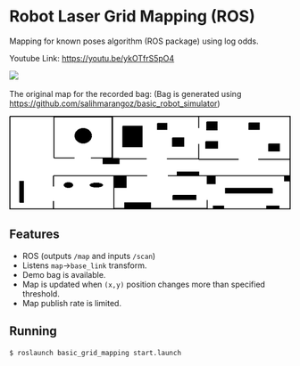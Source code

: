 # Robot Laser Grid Mapping (ROS)

Mapping for known poses algorithm (ROS package) using log odds. 

Youtube Link: https://youtu.be/ykOTfrS5pO4

[![](https://img.youtube.com/vi/ykOTfrS5pO4/0.jpg)](https://youtu.be/ykOTfrS5pO4)

The original map for the recorded bag: (Bag is generated using https://github.com/salihmarangoz/basic_robot_simulator)

![](map.png)

## Features

- ROS (outputs `/map` and inputs `/scan`)
- Listens `map`->`base_link` transform.
- Demo bag is available.
- Map is updated when `(x,y)` position changes more than specified threshold.
- Map publish rate is limited.

## Running

```bash
$ roslaunch basic_grid_mapping start.launch
```

